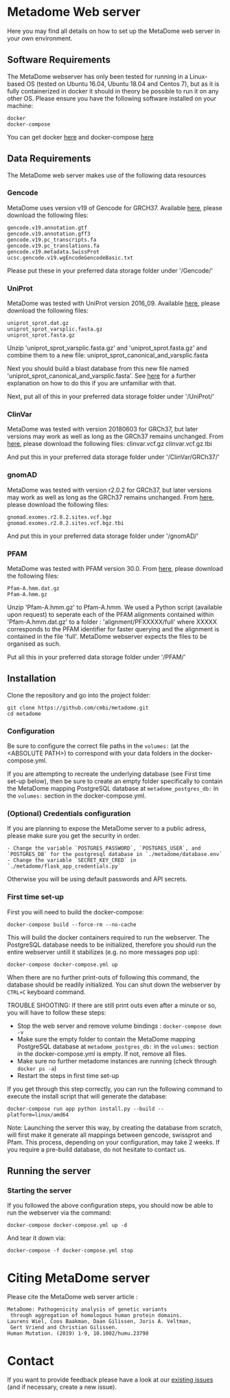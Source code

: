 # Metadome Web server

Here you may find all details on how to set up the MetaDome web server in your own environment.

## Software Requirements

The MetaDome webserver has only been tested for running in a Linux-based OS (tested on Ubuntu 16.04, Ubuntu 18.04 and Centos 7), but as it is fully containerized in docker it should in theory be possible to run it on any other OS.
Please ensure you have the following software installed on your machine:

	docker
    docker-compose

You can get docker [here](https://www.docker.com/get-docker) and docker-compose [here](https://docs.docker.com/compose/install/#install-compose)

## Data Requirements

The MetaDome web server makes use of the following data resources

### Gencode

MetaDome uses version v19 of Gencode for GRCH37.
Available [here](https://www.gencodegenes.org/releases/19.html), please download the following files:
    
    gencode.v19.annotation.gtf
    gencode.v19.annotation.gff3
    gencode.v19.pc_transcripts.fa
    gencode.v19.pc_translations.fa
    gencode.v19.metadata.SwissProt
    ucsc.gencode.v19.wgEncodeGencodeBasic.txt

Please put these in your preferred data storage folder under '/Gencode/'

### UniProt

MetaDome was tested with UniProt version 2016_09.
Available [here](ftp://ftp.uniprot.org/pub/databases/uniprot/current_release/knowledgebase/complete/), please download the following files:

    uniprot_sprot.dat.gz
    uniprot_sprot_varsplic.fasta.gz
    uniprot_sprot.fasta.gz

Unzip 'uniprot_sprot_varsplic.fasta.gz' and 'uniprot_sprot.fasta.gz' and combine them to a new file: uniprot_sprot_canonical_and_varsplic.fasta

Next you should build a blast database from this new file named 'uniprot_sprot_canonical_and_varsplic.fasta'. See [here](https://www.ncbi.nlm.nih.gov/books/NBK279688/) for a further explanation on how to do this if you are unfamiliar with that.

Next, put all of this in your preferred data storage folder under '/UniProt/'

### ClinVar

MetaDome was tested with version 20180603 for GRCh37, but later versions may work as well as long as the GRCh37 remains unchanged.
From [here](ftp://ftp.ncbi.nlm.nih.gov/pub/clinvar/vcf_GRCh37/), please download the following files:
    clinvar.vcf.gz
    clinvar.vcf.gz.tbi

And put this in your preferred data storage folder under '/ClinVar/GRCh37/'

### gnomAD

MetaDome was tested with version r2.0.2 for GRCh37, but later versions may work as well as long as the GRCh37 remains unchanged.
From [here](https://console.cloud.google.com/storage/browser/gnomad-public/release/2.0.2/vcf/exomes/?pli=1), please download the following files:

    gnomad.exomes.r2.0.2.sites.vcf.bgz
    gnomad.exomes.r2.0.2.sites.vcf.bgz.tbi

And put this in your preferred data storage folder under '/gnomAD/'

### PFAM

MetaDome was tested with PFAM version 30.0.
From [here](ftp://ftp.ebi.ac.uk/pub/databases/Pfam/releases/Pfam30.0/), please download the following files:

    Pfam-A.hmm.dat.gz
    Pfam-A.hmm.gz

Unzip 'Pfam-A.hmm.gz' to Pfam-A.hmm.
We used a Python script (available upon request) to seperate each of the PFAM alignments contained within 'Pfam-A.hmm.dat.gz' to a folder : 'alignment/PFXXXXX/full' where XXXXX corresponds to the PFAM identifier for faster querying and the alignment is contained in the file 'full'. MetaDome webserver expects the files to be organised as such.

Put all this in your preferred data storage folder under '/PFAM/'

## Installation

Clone the repository and go into the project folder:

    git clone https://github.com/cmbi/metadome.git
    cd metadome

### Configuration

Be sure to configure the correct file paths in the `volumes:` (at the \<ABSOLUTE PATH\>) to correspond with your data folders in the docker-compose.yml.

If you are attempting to recreate the underlying database (see First time set-up below), then be sure to create an empty folder specifically to contain the MetaDome mapping PostgreSQL database at `metadome_postgres_db:` in the `volumes:` section in the docker-compose.yml.

### (Optional) Credentials configuration
If you are planning to expose the MetaDome server to a public adress, please make sure you get the security in order.

	- Change the variable `POSTGRES_PASSWORD`, `POSTGRES_USER`, and `POSTGRES_DB` for the postgresql database in `./metadome/database.env`
	- Change the variable `SECRET_KEY_CRED` in `./metadome/flask_app_credentials.py`

Otherwise you will be using default passwords and API secrets.

### First time set-up

First you will need to build the docker-compose:

    docker-compose build --force-rm --no-cache

This will build the docker containers required to run the webserver.
The PostgreSQL database needs to be initialized, therefore you should run the entire webserver untill it stabilizes (e.g. no more messages pop up):

    docker-compose docker-compose.yml up

When there are no further print-outs of following this command, the database should be readily initialized. You can shut down the webserver by `CTRL+C` keyboard command.

TROUBLE SHOOTING: If there are still print outs even after a minute or so, you will have to follow these steps:
- Stop the web server and remove volume bindings : `docker-compose down -v`
- Make sure the empty folder to contain the MetaDome mapping PostgreSQL database at `metadome_postgres_db:` in the `volumes:` section in the docker-compose.yml is empty. If not, remove all files.
- Make sure no further metadome instances are running (check through `docker ps -a`)
- Restart the steps in first time set-up

If you get through this step correctly, you can run the following command to execute the install script that will generate the database:

    docker-compose run app python install.py --build --platform=linux/amd64

Note: Launching the server this way, by creating the database from scratch, will first make it generate all mappings between gencode, swissprot and Pfam. This process, depending on your configuration, may take 2 weeks. If you require a pre-build database, do not hesitate to contact us.

## Running the server

### Starting the server

If you followed the above configuration steps, you should now be able to run the webserver via the command:

    docker-compose docker-compose.yml up -d

And tear it down via:

    docker-compose -f docker-compose.yml stop

# Citing MetaDome server

Please cite the MetaDome web server article :

```
MetaDome: Pathogenicity analysis of genetic variants 
 through aggregation of homologous human protein domains.
Laurens Wiel, Coos Baakman, Daan Gilissen, Joris A. Veltman, 
 Gert Vriend and Christian Gilissen.
Human Mutation. (2019) 1-9, 10.1002/humu.23798
```

# Contact

If you want to provide feedback please have a look at our
[existing issues][1] (and if necessary, create a new issue).

[1]: https://github.com/cmbi/metadome/issues

